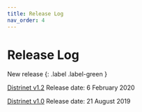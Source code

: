 ```yaml
---
title: Release Log
nav_order: 4
---
```


# Release Log


New release
{: .label .label-green }

[Distrinet v1.2](https://github.com/Giuseppe1992/Distrinet/releases/tag/v1.2)
Release date: 6 February 2020

[Distrinet v1.0](https://github.com/Giuseppe1992/Distrinet/releases/tag/v1.0)
Release date: 21 August 2019
